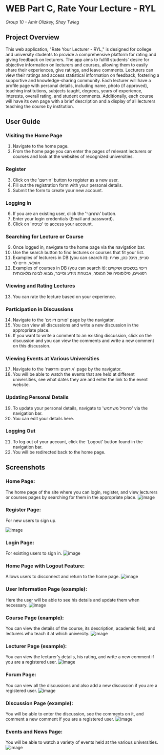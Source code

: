 # WEB Part C, Rate Your Lecture - RYL
*Group 10 - Amir Olizkey, Shay Twieg*

## Project Overview
This web application, "Rate Your Lecturer - RYL," is designed for college and university students to provide a comprehensive platform for rating and giving feedback on lecturers. The app aims to fulfill students' desire for objective information on lecturers and courses, allowing them to easily share their experiences, give ratings, and leave comments. Lecturers can view their ratings and access statistical information on feedback, fostering a supportive and knowledge-sharing community. Each lecturer will have a profile page with personal details, including name, photo (if approved), teaching institutions, subjects taught, degrees, years of experience, interests, overall rating, and student comments. Additionally, each course will have its own page with a brief description and a display of all lecturers teaching the course by institution.

## User Guide

### Visiting the Home Page
1. Navigate to the home page.
2. From the home page you can enter the pages of relevant lecturers or courses and look at the websites of recognized universities.

### Register
3. Click on the 'הירשם' button to register as a new user.
4. Fill out the registration form with your personal details.
5. Submit the form to create your new account.

### Logging In
6. If you are an existing user, click the 'התחבר' button.
7. Enter your login credentials (Email and password).
8. Click on 'כניסה' to access your account.

### Searching for Lecture or Course
9. Once logged in, navigate to the home page via the navigation bar.
10. Use the search button to find lectures or courses that fit your list.
11.	Examples of lecturers in DB (you can search it): סנייפ, מיכל כהן, שרית אזולאי, חיים לוי
12.	Examples of courses in DB (you can search it): ריפוי בכשפים ושיקויים רפואיים, פילוסופיה של המוסר, אבטחת מידע וסייבר, מבוא לבינה מלאכותית

### Viewing and Rating Lectures
13. You can rate the lecture based on your experience.

### Participation in Discussions 
14. Navigate to the 'פורום דיונים' page by the navigator.
15. You can view all discussions and write a new discussion in the appropriate place.
16. If you want to write a comment to an existing discussion, click on the discussion and you can view the comments and write a new comment on this discussion.

### Viewing Events at Various Universities 
17. Navigate to the 'אירועים וחדשות' page by the navigator.
18. You will be able to watch the events that are held at different universities, see what dates they are and enter the link to the event website.

### Updating Personal Details
19. To update your personal details, navigate to 'פרופיל משתמש' via the navigation bar.
20. You can edit your details here.

### Logging Out
21. To log out of your account, click the 'Logout' button found in the navigation bar.
22. You will be redirected back to the home page.

## Screenshots

### Home Page:
The home page of the site where you can login, register, and view lecturers or courses pages by searching for them in the appropriate place.
![image](https://github.com/user-attachments/assets/4e86ad12-fe2a-4893-b3a9-bd8c71e2e995)

### Register Page:
For new users to sign up.

![image](https://github.com/user-attachments/assets/a2de4963-4c58-4353-8c0d-24478a2add43)

### Login Page:
For existing users to sign in.
![image](https://github.com/user-attachments/assets/41a70f22-4c42-40c4-aeaa-cc72eb927558)

### Home Page with Logout Feature:
Allows users to disconnect and return to the home page.
![image](https://github.com/user-attachments/assets/e957b129-2646-4aff-8af7-be1c328903fe)

### User Information Page (example):
Here the user will be able to see his details and update them when necessary.
![image](https://github.com/user-attachments/assets/86996cfc-b662-400b-b995-61934d41fd26)

### Course Page (example):
You can view the details of the course, its description, academic field, and lecturers who teach it at which university.
![image](https://github.com/user-attachments/assets/da78262f-e22a-4070-b7a2-558c7b58e5f3)

### Lecturer Page (example):
You can view the lecturer's details, his rating, and write a new comment if you are a registered user.
![image](https://github.com/user-attachments/assets/abce8cda-1189-485b-98a3-6b51fb686718)

### Forum Page:
You can view all the discussions and also add a new discussion if you are a registered user.
![image](https://github.com/user-attachments/assets/764bb8cc-a9dd-44ad-b7d1-d430f24037ef)

### Discussion Page (example):
You will be able to enter the discussion, see the comments on it, and comment a new comment if you are a registered user.
![image](https://github.com/user-attachments/assets/8e727fcb-5b7e-46a7-9887-a77005c26a28)

### Events and News Page:
You will be able to watch a variety of events held at the various universities.
![image](https://github.com/user-attachments/assets/11425fd5-6f13-4834-a11a-6bb3dffd5ab2)

